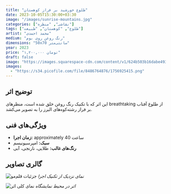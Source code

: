 ```yaml
---
title: "طلوع خورشید بر فراز کوهستان"
date: 2023-10-05T15:30:00+03:30
image: "/images/sunrise-mountains.jpg"
categories: ["نقاشی", "منظره"]
tags: ["طلوع", "کوهستان", "طبیعت"]
artist: "محمد احمدی"
medium: "رنگ روغن روی بوم"
dimensions: "50x70 سانتی‌متر"
year: 2023
price: "۱,۲۰۰,۰۰۰ تومان"
draft: false
image: "https://images.squarespace-cdn.com/content/v1/624b503b16dabe4934de72a7/1649102926021-PZ5Q1W0ZO6L00ZXZ2SWO/EmptyName-56.jpg?format=2500w"
images:
  - "https://s34.picofile.com/file/8486764876/1756925415.png"
---
```


## توضیح اثر

این اثر که با تکنیک رنگ روغن خلق شده است، منظرهای breathtaking از طلوع آفتاب بر فراز رشته‌کوه‌های البرز را به تصویر می‌کشد.

## ویژگی‌های فنی

-   **زمان اجرا:** approximately 40 ساعت
-   **سبک:** امپرسیونیسم
-   **رنگ‌های غالب:** طلایی، نارنجی، آبی

## گالری تصاویر

![جزئیات قلم‌مو](/images/brush-detail.jpg)
*نمای نزدیک از تکنیک اجرا*

![نمای کلی اثر](/images/full-view.jpg)
*اثر در محیط نمایشگاه*
